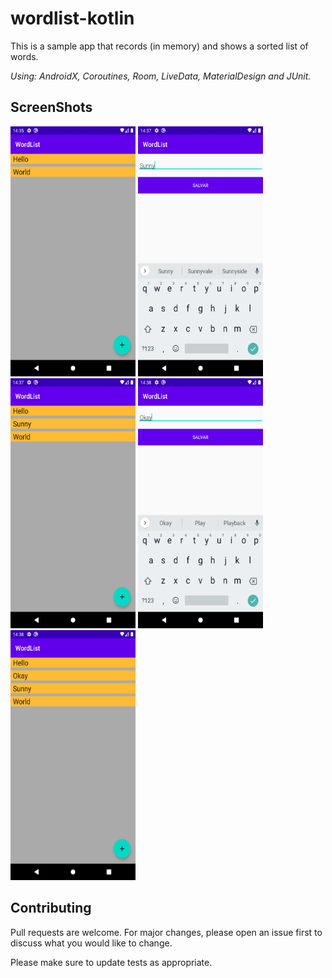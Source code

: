 # wordlist-kotlin

This is a sample app that records (in memory) and shows a sorted list of words.

*Using: AndroidX, Coroutines, Room, LiveData, MaterialDesign and JUnit.*

## ScreenShots

<img src="readme/Screenshot_1.png" width="200" height="400" /> <img src="readme/Screenshot_2.png" width="200" height="400" /> <img src="readme/Screenshot_3.png" width="200" height="400" /> <img src="readme/Screenshot_4.png" width="200" height="400" /> <img src="readme/Screenshot_5.png" width="200" height="400" />

## Contributing
Pull requests are welcome. For major changes, please open an issue first to discuss what you would like to change.

Please make sure to update tests as appropriate.